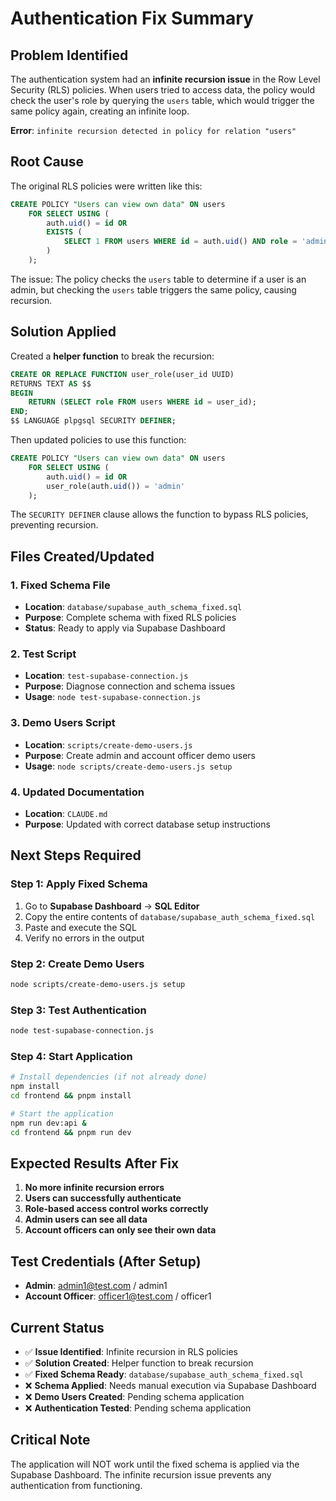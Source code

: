 # Authentication Fix Summary

## Problem Identified
The authentication system had an **infinite recursion issue** in the Row Level Security (RLS) policies. When users tried to access data, the policy would check the user's role by querying the `users` table, which would trigger the same policy again, creating an infinite loop.

**Error**: `infinite recursion detected in policy for relation "users"`

## Root Cause
The original RLS policies were written like this:
```sql
CREATE POLICY "Users can view own data" ON users
    FOR SELECT USING (
        auth.uid() = id OR 
        EXISTS (
            SELECT 1 FROM users WHERE id = auth.uid() AND role = 'admin'
        )
    );
```

The issue: The policy checks the `users` table to determine if a user is an admin, but checking the `users` table triggers the same policy, causing recursion.

## Solution Applied
Created a **helper function** to break the recursion:
```sql
CREATE OR REPLACE FUNCTION user_role(user_id UUID)
RETURNS TEXT AS $$
BEGIN
    RETURN (SELECT role FROM users WHERE id = user_id);
END;
$$ LANGUAGE plpgsql SECURITY DEFINER;
```

Then updated policies to use this function:
```sql
CREATE POLICY "Users can view own data" ON users
    FOR SELECT USING (
        auth.uid() = id OR 
        user_role(auth.uid()) = 'admin'
    );
```

The `SECURITY DEFINER` clause allows the function to bypass RLS policies, preventing recursion.

## Files Created/Updated

### 1. Fixed Schema File
- **Location**: `database/supabase_auth_schema_fixed.sql`
- **Purpose**: Complete schema with fixed RLS policies
- **Status**: Ready to apply via Supabase Dashboard

### 2. Test Script
- **Location**: `test-supabase-connection.js`
- **Purpose**: Diagnose connection and schema issues
- **Usage**: `node test-supabase-connection.js`

### 3. Demo Users Script
- **Location**: `scripts/create-demo-users.js`
- **Purpose**: Create admin and account officer demo users
- **Usage**: `node scripts/create-demo-users.js setup`

### 4. Updated Documentation
- **Location**: `CLAUDE.md`
- **Purpose**: Updated with correct database setup instructions

## Next Steps Required

### Step 1: Apply Fixed Schema
1. Go to **Supabase Dashboard** → **SQL Editor**
2. Copy the entire contents of `database/supabase_auth_schema_fixed.sql`
3. Paste and execute the SQL
4. Verify no errors in the output

### Step 2: Create Demo Users
```bash
node scripts/create-demo-users.js setup
```

### Step 3: Test Authentication
```bash
node test-supabase-connection.js
```

### Step 4: Start Application
```bash
# Install dependencies (if not already done)
npm install
cd frontend && pnpm install

# Start the application
npm run dev:api &
cd frontend && pnpm run dev
```

## Expected Results After Fix

1. **No more infinite recursion errors**
2. **Users can successfully authenticate**
3. **Role-based access control works correctly**
4. **Admin users can see all data**
5. **Account officers can only see their own data**

## Test Credentials (After Setup)
- **Admin**: admin1@test.com / admin1
- **Account Officer**: officer1@test.com / officer1

## Current Status
- ✅ **Issue Identified**: Infinite recursion in RLS policies
- ✅ **Solution Created**: Helper function to break recursion
- ✅ **Fixed Schema Ready**: `database/supabase_auth_schema_fixed.sql`
- ❌ **Schema Applied**: Needs manual execution via Supabase Dashboard
- ❌ **Demo Users Created**: Pending schema application
- ❌ **Authentication Tested**: Pending schema application

## Critical Note
The application will NOT work until the fixed schema is applied via the Supabase Dashboard. The infinite recursion issue prevents any authentication from functioning.